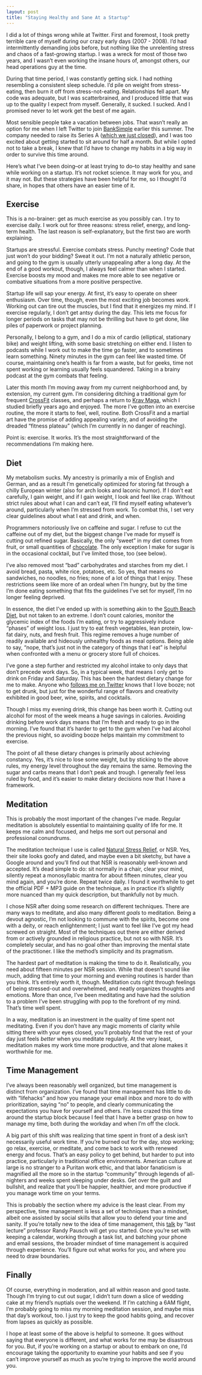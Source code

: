 ```yaml
---
layout: post
title: "Staying Healthy and Sane At a Startup"
---
```





I did a lot of things wrong while at Twitter. First and foremost, I took pretty terrible care of myself during our crazy early days (2007 - 2008). I’d had intermittently demanding jobs before, but nothing like the unrelenting stress and chaos of a fast-growing startup. I was a wreck for most of those two years, and I wasn’t even working the insane hours of, amongst others, our head operations guy at the time.

During that time period, I was constantly getting sick. I had nothing resembling a consistent sleep schedule. I’d pile on weight from stress-eating, then burn it off from stress-not-eating. Relationships fell apart. My code was adequate, but I was scatterbrained, and I produced little that was up to the quality I expect from myself. Generally, it sucked. I sucked. And I promised never to let work get the best of me again.

Most sensible people take a vacation between jobs. That wasn’t really an option for me when I left Twitter to join [BankSimple](https://banksimple.com/) earlier this summer. The company needed to raise its Series A ([which we just closed](http://www.banksimple.com/blog/2010/09/1/funding-next-steps/)), and I was too excited about getting started to sit around for half a month. But while I opted not to take a break, I knew that I’d have to change my habits in a big way in order to survive this time around.

Here’s what I’ve been doing–or at least trying to do–to stay healthy and sane while working on a startup. It’s not rocket science. It may work for you, and it may not. But these strategies have been helpful for me, so I thought I’d share, in hopes that others have an easier time of it.

Exercise
--------

This is a no-brainer: get as much exercise as you possibly can. I try to exercise daily. I work out for three reasons: stress relief, energy, and long-term health. The last reason is self-explanatory, but the first two are worth explaining.

Startups are stressful. Exercise combats stress. Punchy meeting? Code that just won’t do your bidding? Sweat it out. I’m not a naturally athletic person, and going to the gym is usually utterly unappealing after a long day. At the end of a good workout, though, I always feel calmer than when I started. Exercise boosts my mood and makes me more able to see negative or combative situations from a more positive perspective.

Startup life will sap your energy. At first, it’s easy to operate on sheer enthusiasm. Over time, though, even the most exciting job becomes *work*. Working out can tire out the muscles, but I find that it energizes my mind. If I exercise regularly, I don’t get antsy during the day. This lets me focus for longer periods on tasks that may not be thrilling but have to get done, like piles of paperwork or project planning.

Personally, I belong to a gym, and I do a mix of cardio (elliptical, stationary bike) and weight lifting, with some basic stretching on either end. I listen to podcasts while I work out to make the time go faster, and to sometimes learn something. Ninety minutes in the gym can feel like wasted time. Of course, maintaining one’s health is far from a waste, but for geeks, time not spent working or learning usually feels squandered. Taking in a brainy podcast at the gym combats that feeling.

Later this month I’m moving away from my current neighborhood and, by extension, my current gym. I’m considering ditching a traditional gym for frequent [CrossFit](http://en.wikipedia.org/wiki/CrossFit) classes, and perhaps a return to [Krav Maga](http://en.wikipedia.org/wiki/Krav_Maga), which I studied briefly years ago and enjoyed. The more I’ve gotten into an exercise routine, the more it starts to feel, well, routine. Both CrossFit and a martial art have the promise of adding appealing variety, and of avoiding the dreaded “fitness plateau” (which I’m currently in no danger of reaching).

Point is: exercise. It works. It’s the most straightforward of the recommendations I’m making here.

Diet
----

My metabolism sucks. My ancestry is primarily a mix of English and German, and as a result I’m genetically optimized for storing fat through a chilly European winter (also for arch looks and laconic humor). If I don’t eat carefully, I gain weight, and if I gain weight, I look and feel like crap. Without strict rules about what I can and can’t eat, I’ll find myself eating whatever’s around, particularly when I’m stressed from work. To combat this, I set very clear guidelines about what I eat and drink, and when.

Programmers notoriously live on caffeine and sugar. I refuse to cut the caffeine out of my diet, but the biggest change I’ve made for myself is cutting out refined sugar. Basically, the only “sweet” in my diet comes from fruit, or small quantities of [chocolate](http://my.clevelandclinic.org/heart/prevention/nutrition/chocolate.aspx). The only exception I make for sugar is in the occasional cocktail, but I’ve limited those, too (see below).

I’ve also removed most “bad” carbohydrates and starches from my diet. I avoid bread, pasta, white rice, potatoes, etc. So yes, that means no sandwiches, no noodles, no fries; none of a lot of things that I enjoy. These restrictions seem like more of an ordeal when I’m hungry, but by the time I’m done eating something that fits the guidelines I’ve set for myself, I’m no longer feeling deprived.

In essence, the diet I’ve ended up with is something akin to the [South Beach Diet](http://en.wikipedia.org/wiki/South_Beach_Diet), but not taken to an extreme. I don’t count calories, monitor the glycemic index of the foods I’m eating, or try to aggressively induce “phases” of weight loss. I just try to eat fresh vegetables, lean protein, low-fat dairy, nuts, and fresh fruit. This regime removes a huge number of readily available and hideously unhealthy foods as meal options. Being able to say, “nope, that’s just not in the category of things that I eat” is helpful when confronted with a menu or grocery store full of choices.

I’ve gone a step further and restricted my alcohol intake to only days that don’t precede work days. So, in a typical week, that means I only get to drink on Friday and Saturday. This has been the hardest dietary change for me to make. Anyone who [follows me on Twitter](http://twitter.com/al3x) knows that I love booze; not to get drunk, but just for the wonderful range of flavors and creativity exhibited in good beer, wine, spirits, and cocktails.

Though I miss my evening drink, this change has been worth it. Cutting out alcohol for most of the week means a huge savings in calories. Avoiding drinking before work days means that I’m fresh and ready to go in the morning. I’ve found that it’s harder to get to the gym when I’ve had alcohol the previous night, so avoiding booze helps maintain my commitment to exercise.

The point of all these dietary changes is primarily about achieving constancy. Yes, it’s nice to lose some weight, but by sticking to the above rules, my energy level throughout the day remains the same. Removing the sugar and carbs means that I don’t peak and trough. I generally feel less ruled by food, and it’s easier to make dietary decisions now that I have a framework.

Meditation
----------

This is probably the most important of the changes I’ve made. Regular meditation is absolutely essential to maintaining quality of life for me. It keeps me calm and focused, and helps me sort out personal and professional conundrums.

The meditation technique I use is called [Natural Stress Relief](http://www.naturalstressreliefusa.org/), or NSR. Yes, their site looks goofy and dated, and maybe even a bit sketchy, but have a Google around and you’ll find out that NSR is reasonably well-known and accepted. It’s dead simple to do: sit normally in a chair, clear your mind, silently repeat a monosyllabic mantra for about fifteen minutes, clear you mind again, and you’re done. Repeat twice daily. I found it worthwhile to get the official PDF + MP3 guide on the technique, as in practice it’s slightly more nuanced than my quick description, but thankfully not by much.

I chose NSR after doing some research on different techniques. There are many ways to meditate, and also many different *goals* to meditation. Being a devout agnostic, I’m not looking to commune with the spirits, become one with a deity, or reach enlightenment; I just want to feel like I’ve got my head screwed on straight. Most of the techniques out there are either derived from or actively grounded in religious practice, but not so with NSR. It’s completely secular, and has no goal other than improving the mental state of the practitioner. I like the method’s simplicity and its pragmatism.

The hardest part of meditation is making the time to do it. Realistically, you need about fifteen minutes per NSR session. While that doesn’t sound like much, adding that time to your morning and evening routines is harder than you think. It’s entirely worth it, though. Meditation cuts right through feelings of being stressed-out and overwhelmed, and neatly organizes thoughts and emotions. More than once, I’ve been meditating and have had the solution to a problem I’ve been struggling with pop to the forefront of my mind. That’s time well spent.

In a way, meditation is an investment in the quality of time spent not meditating. Even if you don’t have any magic moments of clarity while sitting there with your eyes closed, you’ll probably find that the rest of your day just feels *better* when you meditate regularly. At the very least, meditation makes my work time more productive, and that alone makes it worthwhile for me.

Time Management
---------------

I’ve always been reasonably well organized, but time management is distinct from organization. I’ve found that time management has little to do with “lifehacks” and how you manage your email inbox and more to do with prioritization, saying “no” to people, and clearly communicating the expectations you have for yourself and others. I’m less crazed this time around the startup block because I feel that I have a better grasp on how to manage my time, both during the workday and when I’m off the clock.

A big part of this shift was realizing that time spent in front of a desk isn’t necessarily useful work time. If you’re burned out for the day, stop working; go relax, exercise, or meditate, and come back to work with renewed energy and focus. That’s an easy policy to get behind, but harder to put into practice, particularly in traditional office environments. American culture at large is no stranger to a Puritan work ethic, and that labor fanaticism is magnified all the more so in the startup “community” through legends of all-nighters and weeks spent sleeping under desks. Get over the guilt and bullshit, and realize that you’ll be happier, healthier, and more productive if you manage work time on your terms.

This is probably the section where my advice is the least clear. From my perspective, time management is less a set of techniques than a mindset, albeit one assisted by social skills that allow you to defend your time and sanity. If you’re totally new to the idea of time management, this [talk](http://www.youtube.com/watch?v=oTugjssqOT0) by “last lecture” professor Randy Pausch will get you started. Once you’re set with keeping a calendar, working through a task list, and batching your phone and email sessions, the broader mindset of time management is acquired through experience. You’ll figure out what works for you, and where you need to draw boundaries.

Finally
-------

Of course, everything in moderation, and all within reason and good taste. Though I’m trying to cut out sugar, I didn’t turn down a slice of wedding cake at my friend’s nuptials over the weekend. If I’m catching a 6AM flight, I’m probably going to miss my morning meditation session, and maybe miss that day’s workout, too. I just try to keep the good habits going, and recover from lapses as quickly as possible.

I hope at least some of the above is helpful to someone. It goes without saying that everyone is different, and what works for me may be disastrous for you. But, if you’re working on a startup or about to embark on one, I’d encourage taking the opportunity to examine your habits and see if you can’t improve yourself as much as you’re trying to improve the world around you.
